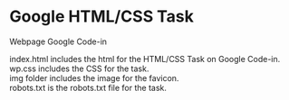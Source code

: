 # Google HTML/CSS Task
Webpage Google Code-in 

index.html includes the html for the HTML/CSS Task on Google Code-in.<br>
wp.css includes the CSS for the task.<br>
img folder includes the image for the favicon.<br>
robots.txt is the robots.txt file for the task.
